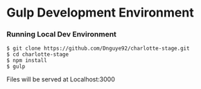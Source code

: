 # Gulp Development Environment

### Running Local Dev Environment
```
$ git clone https://github.com/Dnguye92/charlotte-stage.git
$ cd charlotte-stage
$ npm install
$ gulp
```
Files will be served at Localhost:3000